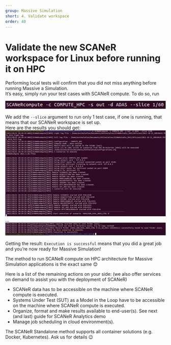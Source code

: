 ```yaml
---
group: Massive Simulation
short: 4. Validate workspace
order: 40
---
```


# Validate the new SCANeR workspace for Linux before running it on HPC

Performing local tests will confirm that you did not miss anything before running Massive a Simulation.  
It’s easy, simply run your test cases with SCANeR compute. 
To do so, run  

![](./assets/SCANeRcompute.png)

We add the `--slice` argument to run only 1 test case, if one is running, that means that our SCANeR workspace is set up.  
Here are the results you should get:  
![](./assets/SCANeRcompute1.png)
...  
![](./assets/SCANeRcompute2.png)

Getting the result: `Execution is successful` means that you did a great job and you’re now ready for Massive Simulation!  

The method to run SCANeR compute on HPC architecture for Massive Simulation applications is the exact same 😊  

Here is a list of the remaining actions on your side: (we also offer services on demand to assist you with the deployment of SCANeR)
* SCANeR data has to be accessible on the machine where SCANeR compute is executed.
* Systems Under Test (SUT) as a Model in the Loop have to be accessible on the machine where SCANeR compute is executed.
* Organize, format and make results available to end-user(s). See next (and last) guide for SCANeR Analytics demo
* Manage job scheduling in cloud environment(s).

The SCANeR Standalone method supports all container solutions (e.g. Docker, Kubernetes).
Ask us for details 😉
